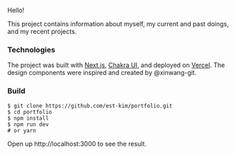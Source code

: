 Hello!

This project contains information about myself, my current and past doings, and my recent projects.

### Technologies
The project was built with [Next.js](https://nextjs.org), [Chakra UI](https://chakra-ui.com/), and deployed on [Vercel](https://vercel.com). The design components were inspired and created by @xinwang-git.

### Build
```
$ git clone https://github.com/est-kim/portfolio.git
$ cd portfolio
$ npm install
$ npm run dev
# or yarn
```
Open up http://localhost:3000 to see the result.
